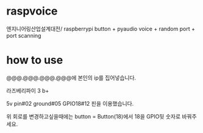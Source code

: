 # raspvoice
엔지니어링산업설계대전/ raspberrypi button + pyaudio voice + random port + port scanning

# how to use
@@@.@@@.@@@.@@@에 본인의 ip를 집어넣습니다.

라즈베리파이 3 b+ 


5v pin#02
ground#05
GPIO18#12
핀을 이용했습니다.


위 회로를 변경하고싶을때에는 button = Button(18)에서 18을 GPIO뒷 숫자로 바꿔주세요.
